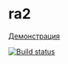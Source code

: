 # ra2

[Демонстрация](https://sergexy.github.io/ra2/)

[![Build status](https://ci.appveyor.com/api/projects/status/1o4k45vwb8rh88jf?svg=true)](https://ci.appveyor.com/project/SergExy/ra2)
